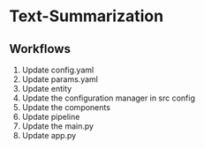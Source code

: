 # Text-Summarization
## Workflows
1. Update config.yaml
2. Update params.yaml 
3. Update entity
4. Update the configuration manager in src config
5. Update the components
6. Update pipeline 
7. Update the main.py
8. Update app.py